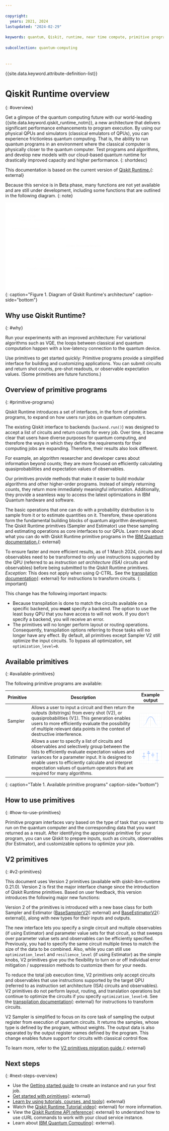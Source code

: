 ```yaml
---

copyright:
  years: 2021, 2024
lastupdated: "2024-02-29"

keywords: quantum, Qiskit, runtime, near time compute, primitive programs, Qiskit 1.0

subcollection: quantum-computing


---
```



{{site.data.keyword.attribute-definition-list}}

# Qiskit Runtime overview
{: #overview}

Get a glimpse of the quantum computing future with our world-leading {{site.data.keyword.qiskit_runtime_notm}}, a new architecture that delivers significant performance enhancements to program execution. By using our physical QPUs and simulators (classical emulators of QPUs), you can experience frictionless quantum computing. That is, the ability to run quantum programs in an environment where the classical computer is physically closer to the quantum computer. Test programs and algorithms, and develop new models with our cloud-based quantum runtime for drastically improved capacity and higher performance.
{: shortdesc}

This documentation is based on the current version of [Qiskit Runtime.](https://docs.quantum.ibm.com/api/qiskit-ibm-runtime){: external}

Because this service is in Beta phase, many functions are not yet available and are still under development, including some functions that are outlined in the following diagram.
{: note}

![The top box represents code, which consists of classical + quantum processes. The user sends the code to the Qiskit Runtime API, which is part of the Qiskit Runtime Service. Primitive programs are part of the API. The API sends QASM circuits to quantum hardware, which returns the circuits back to the API.  All of this processing is part of the Qiskit Runtime Service. The API then sends return values back to the user.](images/Qiskit_Runtime_architecture.svg "Qiskit Runtime architecture diagram"){: caption="Figure 1. Diagram of Qiskit Runtime's architecture" caption-side="bottom"}

## Why use Qiskit Runtime?
{: #why}

Run your experiments with an improved architecture:   For variational algorithms such as VQE, the loops between classical and quantum computation happen with a low-latency connection to the quantum device.

Use primitives to get started quickly:   Primitive programs provide a simplified interface for building and customizing applications. You can submit circuits and return shot counts, pre-shot readouts, or observable expectation values. (Some primitives are future functions.)

## Overview of primitive programs
{: #primitive-programs}

Qiskit Runtime introduces a set of interfaces, in the form of primitive programs, to expand on how users run jobs on quantum computers.

The existing Qiskit interface to backends (`backend.run()`) was designed to accept a list of circuits and return counts for every job. Over time, it became clear that users have diverse purposes for quantum computing, and therefore the ways in which they define the requirements for their computing jobs are expanding. Therefore, their results also look different.

For example, an algorithm researcher and developer cares about information beyond counts; they are more focused on efficiently calculating quasiprobabilities and expectation values of observables.

Our primitives provide methods that make it easier to build modular algorithms and other higher-order programs. Instead of simply returning counts, they return more immediately meaningful information. Additionally, they provide a seamless way to access the latest optimizations in IBM Quantum hardware and software.

The basic operations that one can do with a probability distribution is to sample from it or to estimate quantities on it. Therefore, these operations form the fundamental building blocks of quantum algorithm development. The Qiskit Runtime primitives (Sampler and Estimator) use these sampling and estimating operations as core interfaces to our QPUs. Learn more about what you can do with Qiskit Runtime primitive programs in the [IBM Quantum documentation.](https://docs.quantum.ibm.com/run){: external}

To ensure faster and more efficient results, as of 1 March 2024, circuits and observables need to be transformed to only use instructions supported by the QPU (referred to as *instruction set architecture (ISA)* circuits and observables) before being submitted to the Qiskit Runtime primitives. *Exception*: This does not apply when using Q-CTRL. See the [transpilation documentation](https://docs.quantum.ibm.com/transpile){: external} for instructions to transform circuits.
{: important}

This change has the following important impacts:

*  Because transpilation is done to match the circuits available on a specific backend, you **must** specify a backend.  The option to use the least busy QPU that you have access to will not work.  If you don't specify a backend, you will receive an error.
*  The primitives will no longer perform layout or routing operations. Consequently, transpilation options referring to those tasks will no longer have any effect. By default, all primitives except Sampler V2 still optimize the input circuits. To bypass all optimization, set `optimization_level=0`.

## Available primitives
{: #available-primitives}

The following primitive programs are available:

| Primitive | Description | Example output |
|---|---|---|
| Sampler | Allows a user to input a circuit and then return the outputs (bitstrings) from every shot (V2), or quasiprobabilities (V1). This generation enables users to more efficiently evaluate the possibility of multiple relevant data points in the context of destructive interference. | ![An example of Sampler output is shown.](images/sampler.png) |
| Estimator | Allows a user to specify a list of circuits and observables and selectively group between the lists to efficiently evaluate expectation values and variances for a parameter input. It is designed to enable users to efficiently calculate and interpret expectation values of quantum operators that are required for many algorithms. | ![An example of Estimator output is shown.](images/estimator.png) |
{: caption="Table 1. Available primitive programs" caption-side="bottom"}

## How to use primitives
{: #how-to-use-primitives}

Primitive program interfaces vary based on the type of task that you want to run on the quantum computer and the corresponding data that you want returned as a result. After identifying the appropriate primitive for your program, you can use Qiskit to prepare inputs, such as circuits, observables (for Estimator), and customizable options to optimize your job.


## V2 primitives
{: #v2-primitives}

This document uses Version 2 primitives (available with qiskit-ibm-runtime 0.21.0).  Version 2 is first the major interface change since the introduction of Qiskit Runtime primitives. Based on user feedback, this version introduces the following major new functions:

Version 2 of the primitives is introduced with a new base class for both Sampler and Estimator ([BaseSamplerV2](https://docs.quantum.ibm.com/api/qiskit/qiskit.primitives.BaseSamplerV2){: external} and [BaseEstimatorV2](https://docs.quantum.ibm.com/api/qiskit/qiskit.primitives.BaseEstimatorV2){: external}), along with new types for their inputs and outputs.

The new interface lets you specify a single circuit and multiple observables (if using Estimator) and parameter value sets for that circuit, so that sweeps over parameter value sets and observables can be efficiently specified. Previously, you had to specify the same circuit multiple times to match the size of the data to be combined.  Also, while you can still use `optimization_level` and `resilience_level` (if using Estimator) as the simple knobs, V2 primitives give you the flexibility to turn on or off individual error mitigation / suppression methods to customize them for your needs.

To reduce the total job execution time, V2 primitives only accept circuits and observables that use instructions supported by the target QPU (referred to as instruction set architecture (ISA) circuits and observables). V2 primitives do not perform layout, routing, and translation operations but continue to optimize the circuits if you specify `optimization_level>0`.  See the [transpilation documentation](https://docs.quantum.ibm.com/transpile){: external} for instructions to transform circuits.

V2 Sampler is simplified to focus on its core task of sampling the output register from execution of quantum circuits. It returns the samples, whose type is defined by the program, without weights. The output data is also separated by the output register names defined by the program. This change enables future support for circuits with classical control flow.

To learn more, refer to the [V2 primitives migration guide.](https://docs.quantum.ibm.com/api/migration-guides/v2-primitives){: external}


## Next steps
{: #next-steps-overview}

- Use the [Getting started guide](/docs/quantum-computing?topic=quantum-computing-get-started) to create an instance and run your first job.
- [Get started with primitives](https://docs.quantum.ibm.com/run/primitives-get-started){: external}
- [Learn by using tutorials, courses, and tools](https://learning.quantum.ibm.com){: external}
- Watch the [Qiskit Runtime Tutorial video](https://www.youtube.com/watch?v=b9mdMye-iVk){: external} for more information.
- View the [Qiskit Runtime API reference](/apidocs/quantum-computing){: external} to understand how to use cURL commands to work with your cloud service instance.
- Learn about [IBM Quantum Computing](https://www.ibm.com/quantum/){: external}.
